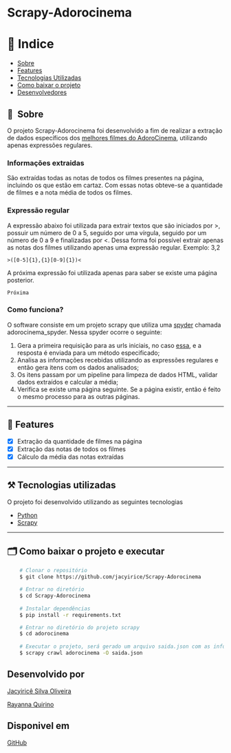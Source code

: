 # Scrapy-Adorocinema

# 🏁 Indice

- [Sobre](#-sobre)
- [Features](#-features)
- [Tecnologias Utilizadas](#%EF%B8%8F-tecnologias-utilizadas)
- [Como baixar o projeto](#-como-baixar-o-projeto)
- [Desenvolvedores](#desenvolvido-por)

## 🔖&nbsp; Sobre
O projeto Scrapy-Adorocinema foi desenvolvido a fim de realizar a extração de dados específicos dos [melhores filmes do AdoroCinema](https://www.adorocinema.com/filmes/melhores/), utilizando apenas expressões regulares.

### Informações extraidas
São extraídas todas as notas de todos os filmes presentes na página, incluindo os que estão em cartaz. Com essas notas obteve-se a quantidade de filmes e a nota média de todos os filmes.

### Expressão regular
A expressão abaixo foi utilizada para extrair textos que são iniciados por >, possuir um número de 0 a 5, seguido por uma vírgula, seguido por um número de 0 a 9 e finalizadas por <. Dessa forma foi possível extrair apenas as notas dos filmes utilizando apenas uma expressão regular. Exemplo: 3,2

    >([0-5]{1},{1}[0-9]{1})<

A próxima expressão foi utilizada apenas para saber se existe uma página posterior.
    
    Próxima

### Como funciona?

O software consiste em um projeto scrapy que utiliza uma [spyder](https://docs.scrapy.org/en/latest/topics/spiders.html) chamada adorocinema_spyder. Nessa spyder ocorre o seguinte:  

1. Gera a primeira requisição para as urls iniciais, no caso [essa](https://www.adorocinema.com/filmes/melhores/), e a resposta é enviada para um método especificado;
2. Analisa as informações recebidas utilizando as expressões regulares e então gera itens com os dados analisados;
3. Os itens passam por um pipeline para limpeza de dados HTML, validar dados extraídos e calcular a média;
4. Verifica se existe uma página seguinte. Se a página existir, então é feito o mesmo processo para as outras páginas.

---

## 🚀 Features
- [x] Extração da quantidade de filmes na página
- [x] Extração das notas de todos os filmes
- [x] Cálculo da média das notas extraídas

---
## ⚒️ Tecnologias utilizadas

O projeto foi desenvolvido utilizando as seguintes tecnologias

- [Python](https://python.org)
- [Scrapy](https://scrapy.org)

---

## 🗂 Como baixar o projeto e executar
```bash
    # Clonar o repositório
    $ git clone https://github.com/jacyirice/Scrapy-Adorocinema

    # Entrar no diretório
    $ cd Scrapy-Adorocinema
    
    # Instalar dependências
    $ pip install -r requirements.txt

    # Entrar no diretório do projeto scrapy
    $ cd adorocinema
    
    # Executar o projeto, será gerado um arquivo saida.json com as informações obtidas 
    $ scrapy crawl adorocinema -O saida.json
```

## Desenvolvido por
[Jacyiricê Silva Oliveira](https://github.com/jacyirice/)

[Rayanna Quirino](https://github.com/rayannaQuirino/)

## Disponivel em 
[GitHub](https://github.com/jacyirice/Scrapy-Adorocinema)
